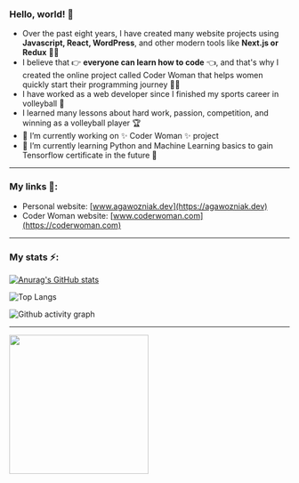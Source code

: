 ### Hello, world! 👋

 - Over the past eight years, I have created many website projects using **Javascript, React, WordPress**, and other modern tools like **Next.js or Redux** 👩‍💻  
 - I believe that 👉 **everyone can learn how to code** 👈, and that's why I created the online project called Coder Woman that helps women quickly start their programming journey 🦸‍♀️  
- I have worked as a web developer since I finished my sports career in volleyball 🏐  
- I learned many lessons about hard work, passion, competition, and winning as a volleyball player 🏆  
- 🔭 I’m currently working on ✨ Coder Woman ✨ project 
- 🌱 I’m currently learning Python and Machine Learning basics to gain Tensorflow certificate in the future 🤖  

---
### My links 🔗:
- Personal website: [www.agawozniak.dev](https://agawozniak.dev)
- Coder Woman website: [www.coderwoman.com](https://coderwoman.com)
---
### My stats ⚡️:
  
[![Anurag's GitHub stats](https://github-readme-stats.vercel.app/api?username=agawozniak&show_icons=true&theme=jolly)](https://github.com/anuraghazra/github-readme-stats)

![Top Langs](https://github-readme-stats.vercel.app/api/top-langs/?username=agawozniak&theme=jolly)

![Github activity graph](https://activity-graph.herokuapp.com/graph?username=agawozniak&bg_color=2a1a3f&color=9e4c98&line=dd58c1&point=dd58c1&area=true&hide_border=true)

---
[<img src="https://user-images.githubusercontent.com/14938482/151793615-1fbb3818-fa19-4cd8-bf1e-74b1b9ea1e31.png" width="250" />](https://coderwoman.com)

